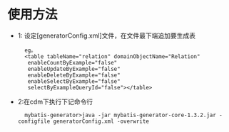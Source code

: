 # 使用方法

* 1:
设定[generatorConfig.xml]文件，在文件最下端追加要生成表
		
		eg。
		<table tableName="relation" domainObjectName="Relation"
		 enableCountByExample="false" 
		 enableUpdateByExample="false" 
		 enableDeleteByExample="false" 
		 enableSelectByExample="false" 
		 selectByExampleQueryId="false"></table>

* 2:在cdm下执行下记命令行
	
		mybatis-generator>java -jar mybatis-generator-core-1.3.2.jar -configfile generatorConfig.xml -overwrite
